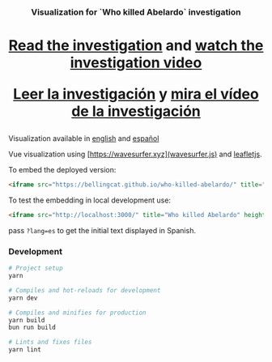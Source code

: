 
<h3 align="center">
  Visualization for `Who killed Abelardo` investigation 
</h3>

<h1 align="center">
  <p>
  <a href="https://www.bellingcat.com/news/2023/12/11/the-sound-of-bullets-the-killing-of-colombian-journalist-abelardo-liz/">Read the investigation</a> and <a href="https://www.youtube.com/watch?v=lf5uxI60juk">watch the investigation video<a/>
  </p>
  <p>
  <a href="https://es.bellingcat.com/noticias/america/2023/12/11/el-ruido-de-las-balas-quien-mato-al-periodista-abelardo-liz/">Leer la investigación</a> y <a href="https://www.youtube.com/watch?v=Bf6hbJfGxfo">mira el vídeo de la investigación<a/>
  </p>
</h1>

Visualization available in [english](https://bellingcat.github.io/who-killed-abelardo/) and [español](https://bellingcat.github.io/who-killed-abelardo/)

Vue visualization using [https://wavesurfer.xyz](wavesurfer.js) and [leafletjs](https://leafletjs.com/).

To embed the deployed version:
```html
<iframe src="https://bellingcat.github.io/who-killed-abelardo/" title="Who killed Abelardo" height="500" width="100%" allow="fullscreen;"></iframe>
```

To test the embedding in local development use:
```html
<iframe src="http://localhost:3000/" title="Who killed Abelardo" height="500" width="100%" allow="fullscreen; clipboard-write; "></iframe>
```

pass `?lang=es` to get the initial text displayed in Spanish.


### Development

```bash
# Project setup
yarn

# Compiles and hot-reloads for development
yarn dev

# Compiles and minifies for production
yarn build
bun run build

# Lints and fixes files
yarn lint
```
